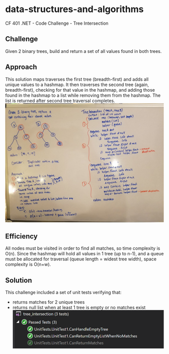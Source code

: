 # data-structures-and-algorithms
CF 401 .NET - Code Challenge - Tree Intersection

## Challenge
Given 2 binary trees, build and return a set of all values found in both trees.

## Approach
This solution maps traverses the first tree (breadth-first) and adds all unique values to a hashmap. It then traverses the second tree (again, breadth-first), checking for that value in the hashmap, and adding those found in the hashmap to a list while removing them from the hashmap. The list is returned after second tree traversal completes.
![whiteboard](assets/whiteboard.jpg)

## Efficiency
All nodes must be visited in order to find all matches, so time complexity is O(n). Since the hashmap will hold all values in 1 tree (up to n-1), and a queue must be allocated for traversal (queue length = widest tree width), space complexity is O(n+w).

## Solution
This challenge included a set of unit tests verifying that:  
  - returns matches for 2 unique trees
  - returns null list when at least 1 tree is empty or no matches exist
![unit tests](assets/unit-tests.PNG)
